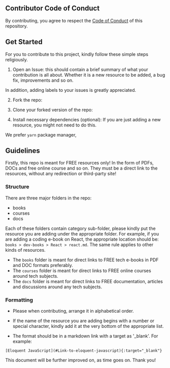 ## Contributor Code of Conduct

By contributing, you agree to respect the [Code of Conduct](/main/CODE_OF_CONDUCT.md) of this repository.

## Get Started

For you to contribute to this project, kindly follow these simple steps religiously.

1. Open an Issue: this should contain a brief summary of what your contribution is all about. Whether it is a new resource to be added,
   a bug fix, improvements and so on.

In addition, adding labels to your issues is greatly appreciated.

2. Fork the repo:

3. Clone your forked version of the repo:

4. Install necessary dependencies (optional): If you are just adding a new resource, you might not need to do this.

We prefer `yarn` package manager,

## Guidelines

Firstly, this repo is meant for FREE resources only! In the form of PDFs, DOCs and free online course and so on.
They must be a direct link to the resources, without any redirection or third-party site!

### Structure

There are three major folders in the repo:

- books
- courses
- docs

Each of these folders contain category sub-folder, please kindly put the resource you are adding under the appropriate folder. For example, if you are adding a coding e-book on React, the appropriate location should be: `books > dev-books > React > react.md`. The same rule applies to other kinds of resources.

- The `books` folder is meant for direct links to FREE tech e-books in PDF and DOC formats preferably.
- The `courses` folder is meant for direct links to FREE online courses around tech subjects.
- The `docs` folder is meant for direct links to FREE documentation, articles and discussions around any tech subjects.

### Formatting

- Please when contributing, arrange it in alphabetical order.

- If the name of the resource you are adding begins with a number or special character, kindly add it at the very bottom of the appropriate list.

- The format should be in a markdown link with a target as '\_blank'. For example:

```
[Eloquent JavaScript](#Link-to-eloquent-javascript){:target="_blank"}
```

This document will be further improved on, as time goes on.
Thank you!
